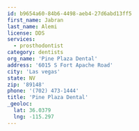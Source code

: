 ```yaml
---
id: b9654a60-84b6-4498-aeb4-27d6abd13ff5
first_name: Jabran
last_name: Alemi
license: DDS
services:
  - prosthodontist
category: dentists
org_name: 'Pine Plaza Dental'
address: '6015 S Fort Apache Road'
city: 'Las vegas'
state: NV
zip: '89148'
phone: '(702) 473-1444'
title: 'Pine Plaza Dental'
_geoloc:
  lat: 36.0379
  lng: -115.297
---
```

